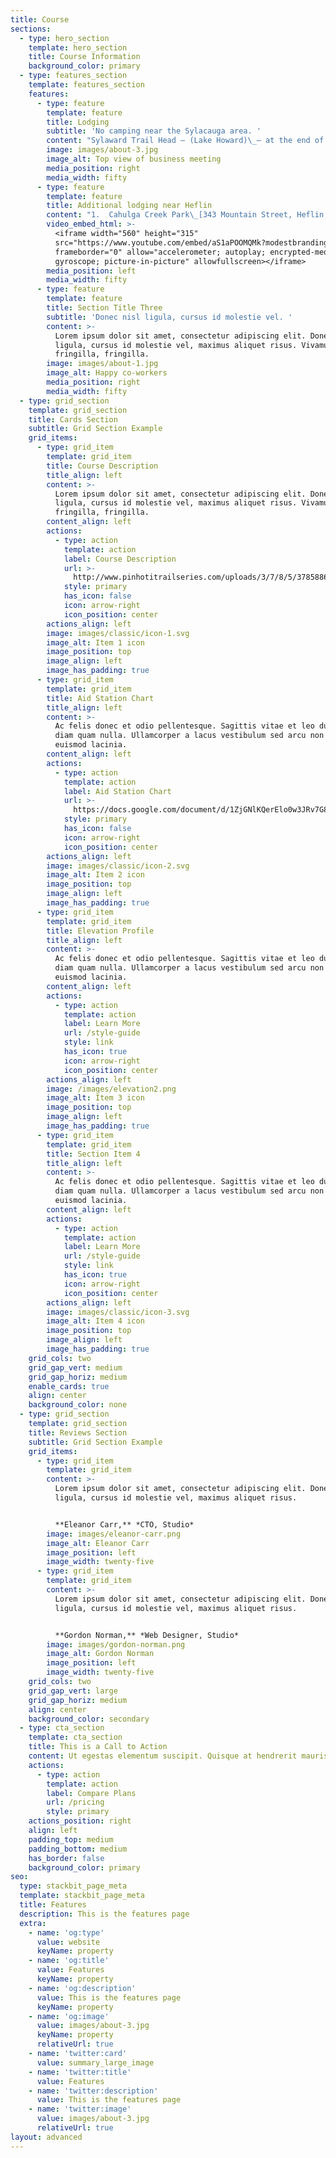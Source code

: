 ```yaml
---
title: Course
sections:
  - type: hero_section
    template: hero_section
    title: Course Information
    background_color: primary
  - type: features_section
    template: features_section
    features:
      - type: feature
        template: feature
        title: Lodging
        subtitle: 'No camping near the Sylacauga area. '
        content: "​Sylaward Trail Head – (Lake Howard)\_– at the end of Boad Dock Lane. Tent and RV camping. No rev needed. Primitive, so there is no water or elec hook up. $5 per night which will paid directly to Billy Beane (Lake Howard Sup)\n\nThe Host Hotel is the\_Quality Inn (Formerly Jameson Inn) of Sylacauga: 89 Gene Stewart Blvd, Sylacauga Al 35151. 256-245-4141 They are offering a discounted rate for race weekend. They have 62 rooms and will fill fast.\n\nHoliday Inn Express of Sylacauga\_– 40743 US 280, Sylacauga AL 35150- 256-207-1511\n\nSylacauga Parks and Recreation Dept\_will have rooms available to sleep male and female separately Friday night. $10 each and payable when you arrive. Plenty of room so no need to reserve. There will be room for you. Arrive no later than 8pm. Showers are available. Bring a sleeping bag and blow up mattress of some kind.\n\nCamping is available in the Choccolocco Wildlife Mgt Area within the Talladega National Forest. Pine Glen Camp which is location of race start. This is a primitive camp. No showers. Restrooms are available. The only vehicles that are allowed here are the ones that camp or race organizers.\n\nColeman Lake Campground is located only about 6 miles from Pine Glen and has full hook up camping facilities. Bath house with hot showers.\_\\*\\*[**http://www.forestcamping.com/dow/southern/tallcmp.htm**](http://www.forestcamping.com/dow/southern/tallcmp.htm)**\n"
        image: images/about-3.jpg
        image_alt: Top view of business meeting
        media_position: right
        media_width: fifty
      - type: feature
        template: feature
        title: Additional lodging near Heflin
        content: "1.  Cahulga Creek Park\_[343 Mountain Street, Heflin, AL](https://www.google.com/maps/search/343+Mountain+Street,+Heflin,+AL?entry=gmail\\&source=g)\_ - Permit required, but FREE primitive camping for Pinhoti 100 racers - no shower, but public restroom - Call City Clerk Shane Smith at 256-463-2290 for permit\n\n2.  America’s Best Value Inn -\_[1957 Almon Street, Heflin, AL](https://www.google.com/maps/search/1957+Almon+Street,+Heflin,+AL?entry=gmail\\&source=g)\_ - 256-463-2900 Call for Pinhoti 100 Discount\n\n3.  Southern Brew Trading Company - Heflin, AL\_ - Primitive Camping Available in downtown Heflin - Call Kenny at 1-561-670-4660\n\n4.  Cane 9 Creek RV Park -\_[5002 Highway 46, Heflin, AL](https://www.google.com/maps/search/5002+Highway+46,+Heflin,+AL?entry=gmail\\&source=g)\_ RV Park with full hookups Phone 256-463-2602\n\n5.  Georgia - Bama RV Park\_\_[2196 Almon Street, Heflin, AL](https://www.google.com/maps/search/2196+Almon+Street,+Heflin,+AL?entry=gmail\\&source=g)\_ RV Park with Full hookups, restaurant on site - 256-453-1561\n"
        video_embed_html: >-
          <iframe width="560" height="315"
          src="https://www.youtube.com/embed/aS1aPOOMQMk?modestbranding=1"
          frameborder="0" allow="accelerometer; autoplay; encrypted-media;
          gyroscope; picture-in-picture" allowfullscreen></iframe>
        media_position: left
        media_width: fifty
      - type: feature
        template: feature
        title: Section Title Three
        subtitle: 'Donec nisl ligula, cursus id molestie vel. '
        content: >-
          Lorem ipsum dolor sit amet, consectetur adipiscing elit. Donec nisl
          ligula, cursus id molestie vel, maximus aliquet risus. Vivamus in nibh
          fringilla, fringilla.
        image: images/about-1.jpg
        image_alt: Happy co-workers
        media_position: right
        media_width: fifty
  - type: grid_section
    template: grid_section
    title: Cards Section
    subtitle: Grid Section Example
    grid_items:
      - type: grid_item
        template: grid_item
        title: Course Description
        title_align: left
        content: >-
          Lorem ipsum dolor sit amet, consectetur adipiscing elit. Donec nisl
          ligula, cursus id molestie vel, maximus aliquet risus. Vivamus in nibh
          fringilla, fringilla.
        content_align: left
        actions:
          - type: action
            template: action
            label: Course Description
            url: >-
              http://www.pinhotitrailseries.com/uploads/3/7/8/5/37858867/course_description_2020.pdf
            style: primary
            has_icon: false
            icon: arrow-right
            icon_position: center
        actions_align: left
        image: images/classic/icon-1.svg
        image_alt: Item 1 icon
        image_position: top
        image_align: left
        image_has_padding: true
      - type: grid_item
        template: grid_item
        title: Aid Station Chart
        title_align: left
        content: >-
          Ac felis donec et odio pellentesque. Sagittis vitae et leo duis ut
          diam quam nulla. Ullamcorper a lacus vestibulum sed arcu non odio
          euismod lacinia.
        content_align: left
        actions:
          - type: action
            template: action
            label: Aid Station Chart
            url: >-
              https://docs.google.com/document/d/1ZjGNlKQerElo0w3JRv7G8qV0ZlX80MKnxdavoFuVX7Y/edit
            style: primary
            has_icon: false
            icon: arrow-right
            icon_position: center
        actions_align: left
        image: images/classic/icon-2.svg
        image_alt: Item 2 icon
        image_position: top
        image_align: left
        image_has_padding: true
      - type: grid_item
        template: grid_item
        title: Elevation Profile
        title_align: left
        content: >-
          Ac felis donec et odio pellentesque. Sagittis vitae et leo duis ut
          diam quam nulla. Ullamcorper a lacus vestibulum sed arcu non odio
          euismod lacinia.
        content_align: left
        actions:
          - type: action
            template: action
            label: Learn More
            url: /style-guide
            style: link
            has_icon: true
            icon: arrow-right
            icon_position: center
        actions_align: left
        image: /images/elevation2.png
        image_alt: Item 3 icon
        image_position: top
        image_align: left
        image_has_padding: true
      - type: grid_item
        template: grid_item
        title: Section Item 4
        title_align: left
        content: >-
          Ac felis donec et odio pellentesque. Sagittis vitae et leo duis ut
          diam quam nulla. Ullamcorper a lacus vestibulum sed arcu non odio
          euismod lacinia.
        content_align: left
        actions:
          - type: action
            template: action
            label: Learn More
            url: /style-guide
            style: link
            has_icon: true
            icon: arrow-right
            icon_position: center
        actions_align: left
        image: images/classic/icon-3.svg
        image_alt: Item 4 icon
        image_position: top
        image_align: left
        image_has_padding: true
    grid_cols: two
    grid_gap_vert: medium
    grid_gap_horiz: medium
    enable_cards: true
    align: center
    background_color: none
  - type: grid_section
    template: grid_section
    title: Reviews Section
    subtitle: Grid Section Example
    grid_items:
      - type: grid_item
        template: grid_item
        content: >-
          Lorem ipsum dolor sit amet, consectetur adipiscing elit. Donec nisl
          ligula, cursus id molestie vel, maximus aliquet risus.


          **Eleanor Carr,** *CTO, Studio*
        image: images/eleanor-carr.png
        image_alt: Eleanor Carr
        image_position: left
        image_width: twenty-five
      - type: grid_item
        template: grid_item
        content: >-
          Lorem ipsum dolor sit amet, consectetur adipiscing elit. Donec nisl
          ligula, cursus id molestie vel, maximus aliquet risus.


          **Gordon Norman,** *Web Designer, Studio*
        image: images/gordon-norman.png
        image_alt: Gordon Norman
        image_position: left
        image_width: twenty-five
    grid_cols: two
    grid_gap_vert: large
    grid_gap_horiz: medium
    align: center
    background_color: secondary
  - type: cta_section
    template: cta_section
    title: This is a Call to Action
    content: Ut egestas elementum suscipit. Quisque at hendrerit mauris.
    actions:
      - type: action
        template: action
        label: Compare Plans
        url: /pricing
        style: primary
    actions_position: right
    align: left
    padding_top: medium
    padding_bottom: medium
    has_border: false
    background_color: primary
seo:
  type: stackbit_page_meta
  template: stackbit_page_meta
  title: Features
  description: This is the features page
  extra:
    - name: 'og:type'
      value: website
      keyName: property
    - name: 'og:title'
      value: Features
      keyName: property
    - name: 'og:description'
      value: This is the features page
      keyName: property
    - name: 'og:image'
      value: images/about-3.jpg
      keyName: property
      relativeUrl: true
    - name: 'twitter:card'
      value: summary_large_image
    - name: 'twitter:title'
      value: Features
    - name: 'twitter:description'
      value: This is the features page
    - name: 'twitter:image'
      value: images/about-3.jpg
      relativeUrl: true
layout: advanced
---
```

